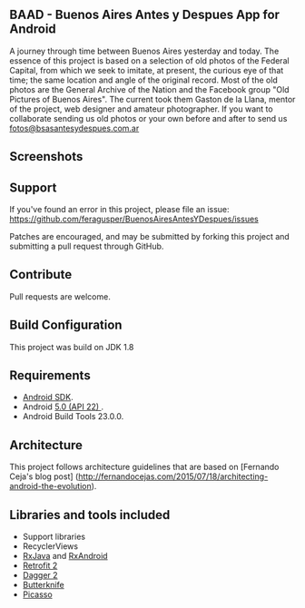 BAAD - Buenos Aires Antes y Despues App for Android
-----------------
A journey through time between Buenos Aires yesterday and today. The essence of this project is based on a selection of old photos of the Federal Capital, from which we seek to imitate, at present, the curious eye of that time; the same location and angle of the original record.
Most of the old photos are the General Archive of the Nation and the Facebook group "Old Pictures of Buenos Aires". The current took them Gaston de la Llana, mentor of the project, web designer and amateur photographer.
If you want to collaborate sending us old photos or your own before and after to send us fotos@bsasantesydespues.com.ar 

Screenshots
-----------------

Support
-----------------
If you've found an error in this project, please file an issue: https://github.com/feragusper/BuenosAiresAntesYDespues/issues

Patches are encouraged, and may be submitted by forking this project and submitting a pull request through GitHub.

Contribute
-----------------
Pull requests are welcome.

Build Configuration
-----------------
This project was build on JDK 1.8

Requirements
-----------------
- [Android SDK](http://developer.android.com/sdk/index.html).
- Android [5.0 (API 22) ](http://developer.android.com/tools/revisions/platforms.html#5.0).
- Android Build Tools 23.0.0.

Architecture
-----------------
This project follows architecture guidelines that are based on [Fernando Ceja's blog post] (http://fernandocejas.com/2015/07/18/architecting-android-the-evolution). 

Libraries and tools included
-----------------
- Support libraries
- RecyclerViews
- [RxJava](https://github.com/ReactiveX/RxJava) and [RxAndroid](https://github.com/ReactiveX/RxAndroid) 
- [Retrofit 2](http://square.github.io/retrofit/)
- [Dagger 2](http://google.github.io/dagger/)
- [Butterknife](https://github.com/JakeWharton/butterknife)
- [Picasso](http://square.github.io/picasso/)